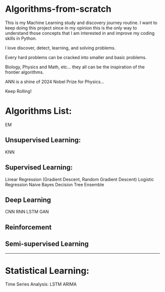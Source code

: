 # Algorithms-from-scratch

This is my Machine Learning study and discovery journey routine.
I want to keep doing this project since in my opinion this is the only way to understand those concepts that I am interested in and improve my coding skills in Python.

I love discover, detect, learning, and solving problems.

Every hard problems can be cracked into smaller and basic problems.

Biology, Physics and Math, etc... they all can be the inspiration of the frontier algorithms.

ANN is a shine of 2024 Nobel Prize for Physics...

Keep Rolling!


# Algorithms List:
EM
## Unsupervised Learning:
  KNN

## Supervised Learning:
  Linear Regression (Gradient Descent, Random Gradient Descent)
  Logistic Regression
  Naive Bayes
  Decision Tree
  Ensemble
## Deep Learning  
  CNN
  RNN
  LSTM
  GAN
## Reinforcement
## Semi-supervised Learning
-----------------------------------------------------
# Statistical Learning:
  Time Series Analysis:
    LSTM
    ARIMA
  
